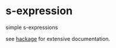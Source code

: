 # s-expression
simple s-expressions 

see [hackage](https://hackage.haskell.org/package/s-expression) for extensive documentation. 
